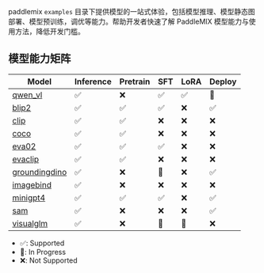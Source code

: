 
paddlemix `examples` 目录下提供模型的一站式体验，包括模型推理、模型静态图部署、模型预训练，调优等能力。帮助开发者快速了解 PaddleMIX 模型能力与使用方法，降低开发门槛。


## 模型能力矩阵

| Model | Inference |Pretrain | SFT | LoRA | Deploy |
| --- | --- | --- | --- | --- | --- |
| [qwen_vl](./qwen_vl/) | ✅  | ❌  | ✅  | ✅  | 🚧  |
| [blip2](./blip2/) | ✅  | ✅ | ✅  | ❌ | ✅  |
| [clip](./clip) | ✅  | ✅ | ❌ | ❌ | ❌ |
| [coco](./coca/) |  ✅  | ✅ | ❌ | ❌ | ❌ |
| [eva02](./eva02/)|    ✅  |  ✅  |  ✅  |  ❌   | ❌   |
| [evaclip](./evaclip/) | ✅ | ✅ | ❌ | ❌ |  ❌ |
| [groundingdino](./groundingdino/) | ✅ | ❌  | 🚧   | ❌  | ✅  |
| [imagebind](./imagebind/) |   ✅  |  ❌   |  ❌  | ❌ | ❌ |
| [minigpt4](./minigpt4) | ✅ | ✅ | ✅   |  ❌  | ✅  |
| [sam](./sam/) | ✅ | ❌ | ❌ | ❌ | ✅  |
| [visualglm](./visualglm/) | ✅ | ❌ |🚧 | 🚧 | ❌ |

* ✅: Supported
* 🚧: In Progress
* ❌: Not Supported
